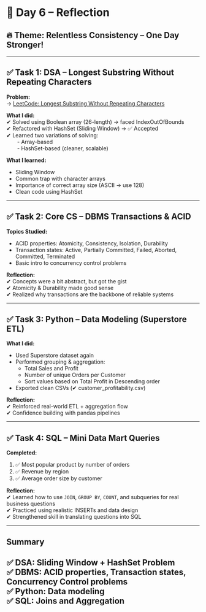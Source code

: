 #  📅 Day 6 – Reflection

## 🔥 Theme: Relentless Consistency – One Day Stronger!

---

## ✅ Task 1: DSA – Longest Substring Without Repeating Characters

**Problem:**  
→ [LeetCode: Longest Substring Without Repeating Characters](https://leetcode.com/problems/longest-substring-without-repeating-characters/)

**What I did:**  
✔ Solved using Boolean array (26-length) → faced IndexOutOfBounds  
✔ Refactored with HashSet (Sliding Window) → ✅ Accepted  
✔ Learned two variations of solving:  
  - Array-based  
  - HashSet-based (cleaner, scalable)

**What I learned:**  
- Sliding Window  
- Common trap with character arrays  
- Importance of correct array size (ASCII → use 128)  
- Clean code using HashSet

---

## ✅ Task 2: Core CS – DBMS Transactions & ACID

**Topics Studied:**
- ACID properties: Atomicity, Consistency, Isolation, Durability  
- Transaction states: Active, Partially Committed, Failed, Aborted, Committed, Terminated  
- Basic intro to concurrency control problems

**Reflection:**  
✔ Concepts were a bit abstract, but got the gist  
✔ Atomicity & Durability made good sense  
✔ Realized why transactions are the backbone of reliable systems

---

## ✅ Task 3: Python – Data Modeling (Superstore ETL)

**What I did:**  
- Used Superstore dataset again  
- Performed grouping & aggregation:
  - Total Sales and Profit  
  - Number of unique Orders per Customer
  - Sort values based on Total Profit in Descending order 
- Exported clean CSVs (✔ customer_profitability.csv)

**Reflection:**  
✔ Reinforced real-world ETL + aggregation flow  
✔ Confidence building with pandas pipelines

---

## ✅ Task 4: SQL – Mini Data Mart Queries

**Completed:**  
1. ✅ Most popular product by number of orders  
2. ✅ Revenue by region  
3. ✅ Average order size by customer

**Reflection:**  
✔ Learned how to use `JOIN`, `GROUP BY`, `COUNT`, and subqueries for real business questions  
✔ Practiced using realistic INSERTs and data design  
✔ Strengthened skill in translating questions into SQL

---

## Summary

✅ DSA: Sliding Window + HashSet Problem  
✅ DBMS: ACID properties, Transaction states, Concurrency Control problems  
✅ Python: Data modeling  
✅ SQL: Joins and Aggregation
---